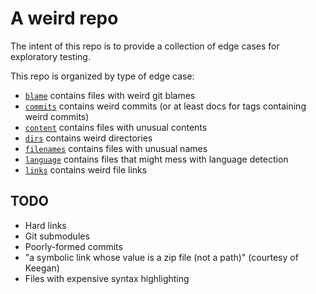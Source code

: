 # A weird repo

The intent of this repo is to provide a collection of edge cases for exploratory testing.

This repo is organized by type of edge case:

- [`blame`](./blame) contains files with weird git blames
- [`commits`](./commits) contains weird commits (or at least docs for tags containing weird commits)
- [`content`](./content) contains files with unusual contents
- [`dirs`](./deep) contains weird directories
- [`filenames`](./filenames) contains files with unusual names
- [`language`](./language) contains files that might mess with language detection
- [`links`](./links) contains weird file links

## TODO

- Hard links
- Git submodules
- Poorly-formed commits
- "a symbolic link whose value is a zip file (not a path)" (courtesy of Keegan)
- Files with expensive syntax highlighting
